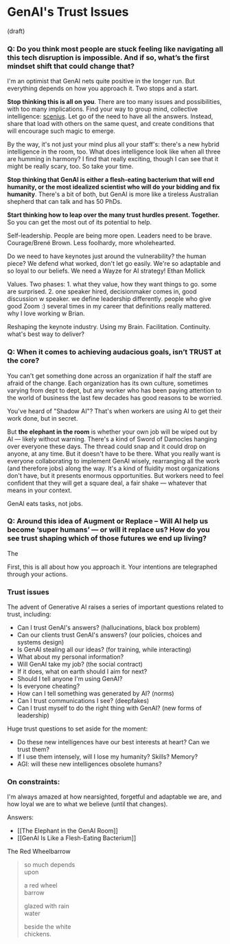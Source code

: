 # GenAI's Trust Issues
 (draft) 


### Q: Do you think most people are stuck feeling like navigating all this tech disruption is impossible. And if so, what’s the first mindset shift that could change that? 

I'm an optimist that GenAI nets quite positive in the longer run. But everything depends on how you approach it. Two stops and a start. 

**Stop thinking this is all on you**. There are too many issues and possibilities, with too many implications. Find your way to group mind, collective intelligence: [scenius](https://www.youtube.com/watch?v=cA8xObrgD7s). Let go of the need to have all the answers. Instead, share that load with others on the same quest, and create conditions that will encourage such magic to emerge. 

By the way, it's not just your mind plus all your staff's: there's a new hybrid intelligence in the room, too. What does intelligence look like when all three are humming in harmony? I find that really exciting, though I can see that it might be really scary, too. So take your time. 

**Stop thinking that GenAI is either a flesh-eating bacterium that will end humanity, or the most idealized scientist who will do your bidding and fix humanity**. There's a bit of both, but GenAI is more like a tireless Australian shepherd that can talk and has 50 PhDs. 

**Start thinking how to leap over the many trust hurdles present. Together.** So you can get the most out of its potential to help. 

Self-leadership. People are being more open. Leaders need to be brave. Courage/Brené Brown. Less foolhardy, more wholehearted. 

Do we need to have keynotes just around the vulnerability? the human piece? We defend what worked, don't let go easily. We're so adaptable and so loyal to our beliefs. We need a Wayze for AI strategy! Ethan Mollick 

Values. 
Two phases: 1. what they value, how they want things to go. some are surprised. 2. one speaker hired, decisionmaker comes in, good discussion w speaker. we define leadership differently. people who give good Zoom :)  several times in my career that definitions really mattered. why I love working w Brian. 

Reshaping the keynote industry. Using my Brain. Facilitation. Continuity. 
what's best way to deliver? 

### Q: When it comes to achieving audacious goals, isn’t TRUST at the core? 

You can't get something done across an organization if half the staff are afraid of the change. Each organization has its own culture, sometimes varying from dept to dept, but any worker who has been paying attention to the world of business the last few decades has good reasons to be worried. 

You've heard of "Shadow AI"? That's when workers are using AI to get their work done, but in secret. 

But **the elephant in the room** is whether your own job will be wiped out by AI — likely without warning. There's a kind of Sword of Damocles hanging over everyone these days. The thread could snap and it could drop on anyone, at any time. But it doesn't have to be there. What you really want is everyone collaborating to implement GenAI wisely, rearranging all the work (and therefore jobs) along the way. It's a kind of fluidity most organizations don't have, but it presents enormous opportunities. But workers need to feel confident that they will get a square deal, a fair shake — whatever that means in your context. 

GenAI eats tasks, not jobs. 

### Q: Around this idea of Augment or Replace – Will AI help us become ‘super humans’ — or will it replace us? How do you see trust shaping which of those futures we end up living?

The 


First, this is all about how you approach it. Your intentions are telegraphed through your actions. 

### Trust issues 

The advent of Generative AI raises a series of important questions related to trust, including: 

- Can I trust GenAI's answers? (hallucinations, black box problem) 
- Can our clients trust GenAI's answers? (our policies, choices and systems design) 
- Is GenAI stealing all our ideas? (for training, while interacting)
- What about my personal information? 
- Will GenAI take my job? (the social contract)
- If it does, what on earth should I aim for next? 
- Should I tell anyone I'm using GenAI? 
- Is everyone cheating? 
- How can I tell something was generated by AI? (norms)
- Can I trust communications I see? (deepfakes)
- Can I trust myself to do the right thing with GenAI? (new forms of leadership)

Huge trust questions to set aside for the moment: 

 - Do these new intelligences have our best interests at heart? Can we trust them? 
 - If I use them intensely, will I lose my humanity? Skills? Memory? 
 - AGI: will these new intelligences obsolete humans? 

### On constraints: 

I'm always amazed at how nearsighted, forgetful and adaptable we are, and how loyal we are to what we believe (until that changes). 

Answers: 

- [[The Elephant in the GenAI Room]] 
- [[GenAI Is Like a Flesh-Eating Bacterium]] 


The Red Wheelbarrow

> so much depends  
> upon
> 
> a red wheel  
> barrow
> 
> glazed with rain  
> water
> 
> beside the white  
> chickens.

